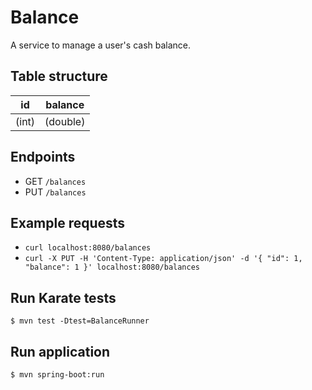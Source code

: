 # Balance
A service to manage a user's cash balance.

## Table structure
| id    | balance  |
| ----- | -------- |
| (int) | (double) |

## Endpoints
- GET `/balances`
- PUT `/balances`

## Example requests
- `curl localhost:8080/balances`
- `curl -X PUT -H 'Content-Type: application/json' -d '{ "id": 1, "balance": 1 }' localhost:8080/balances`

## Run Karate tests
```
$ mvn test -Dtest=BalanceRunner
```

## Run application
```
$ mvn spring-boot:run
```
